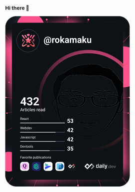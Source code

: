 ### Hi there 👋

<!--
**Rokamaku/rokamaku** is a ✨ _special_ ✨ repository because its `README.md` (this file) appears on your GitHub profile.

Here are some ideas to get you started:

- 🔭 I’m currently working on ...
- 🌱 I’m currently learning ...
- 👯 I’m looking to collaborate on ...
- 🤔 I’m looking for help with ...
- 💬 Ask me about ...
- 📫 How to reach me: ...
- 😄 Pronouns: ...
- ⚡ Fun fact: ...
-->
<a href="https://app.daily.dev/rokamaku"><img src="https://github.com/rokamaku/rokamaku/blob/master/devcard.svg" width="400" alt="Bui Hoang Anh's Dev Card"/></a>
